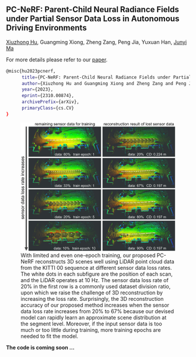 ## PC-NeRF: Parent-Child Neural Radiance Fields under Partial Sensor Data Loss in Autonomous Driving Environments

[Xiuzhong Hu](https://github.com/biter0088), Guangming Xiong, Zheng Zang, Peng Jia, Yuxuan Han, [Junyi Ma](https://github.com/BIT-MJY)

For more details please refer to our [paper](https://arxiv.org/abs/2310.00874).

```bash
@misc{hu2023pcnerf,
      title={PC-NeRF: Parent-Child Neural Radiance Fields under Partial Sensor Data Loss in Autonomous Driving Environments}, 
      author={Xiuzhong Hu and Guangming Xiong and Zheng Zang and Peng Jia and Yuxuan Han and Junyi Ma},
      year={2023},
      eprint={2310.00874},
      archivePrefix={arXiv},
      primaryClass={cs.CV}
}
```

<figure>
  <div align=center><img src="./paper/motivation_figure.jpg" width="600px" alt="Image Description">
  <div align=left><figcaption>With limited and even one-epoch training, our proposed PC-NeRF reconstructs 3D scenes well using LiDAR point cloud data from the KITTI 00 sequence at different sensor data loss rates. The white dots in each subfigure are the position of each scan, and the LiDAR operates at 10 Hz. The sensor data loss rate of 20% in the first row is a commonly used dataset division ratio, upon which we raise the challenge of 3D reconstruction by increasing the loss rate. Surprisingly, the 3D reconstruction accuracy of our proposed method increases when the sensor data loss rate increases from 20% to 67% because our devised model can rapidly learn an approximate scene distribution at the segment level. Moreover, if the input sensor data is too much or too little during training, more training epochs are needed to fit the model.</figcaption>
</figure>

**The code is coming soon ...**
